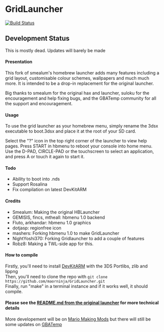 # GridLauncher

[![Build Status](https://travis-ci.org/NightYoshi370/GridLauncher-Night-Edition.svg?branch=master)](https://travis-ci.org/NightYoshi370/GridLauncher-Night-Edition)

## Development Status
This is mostly dead. Updates will barely be made

#### Presentation

This fork of smealum's homebrew launcher adds many features including a grid layout, customisable colour schemes, wallpapers and much much more.
It is intended to be a drop-in replacement for the original launcher.

Big thanks to smealum for the original hax and launcher, suloku for the encouragement and help fixing bugs, and the GBATemp community for all the support and encouragement.

#### Usage

To use the grid launcher as your homebrew menu, simply rename the 3dsx executable to boot.3dsx and place it at the root of your SD card.

Select the "?" icon in the top right corner of the launcher to view help pages. Press START in hbmenu to reboot your console into home menu. Use the D-PAD, CIRCLE-PAD or the touchscreen to select an application, and press A or touch it again to start it.

#### Todo
- Ability to boot into .nds
- Support Rosalina
- Fix compilation on latest DevKitARM

#### Credits

- Smealum: Making the original HBLauncher
- GEMISIS, fincs, mtheall: hbmenu 1.0 backend
- Fluto, arkhandar: hbmenu 1.0 graphics
- dotjasp: regionfree icon
- mashers: Forking hbmenu 1.0 to make GridLauncher              
- NightYoshi370: Forking Gridlauncher to add a couple of features              
- Robz8: Making a TWL-side app for this.

#### How to compile

Firstly, you'll need to install [DevKitARM](https://devkitpro.org/) with the 3DS Portlibs, zlib and lippng            
Then, you'll need to clone the repo with `git clone https://github.com/maorninja/GridLauncher.git`             
Finally, run "make" in a terminal instance and if it works well, it should compile.

#### Please see the [README.md from the original launcher](https://github.com/smealum/3ds_hb_menu) for more technical details

More developement will be on [Mario Making Mods](http://mariomods.net/thread/120-gridlauncher-2-0#post1047) but there will still be some updates on [GBATemp](https://gbatemp.net/threads/gridlauncher-2-0.474881/)
